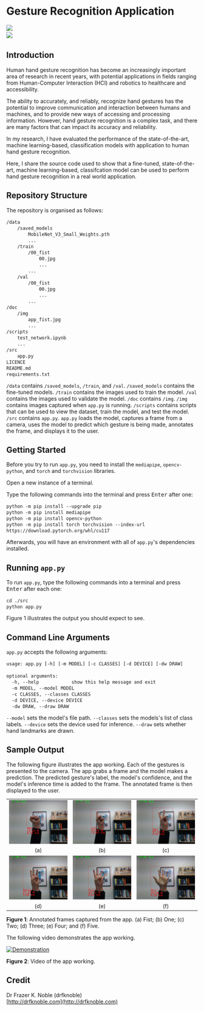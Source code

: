 # Gesture Recognition Application

![](https://img.shields.io/badge/Language-Python-green)  
![](https://img.shields.io/badge/IDE-VSCode-blue)

## Introduction

Human hand gesture recognition has become an increasingly important area of research in recent years, with potential applications in fields ranging from Human-Computer Interaction (HCI) and robotics to healthcare and accessibility. 

The ability to accurately, and reliably, recognize hand gestures has the potential to improve communication and interaction between humans and machines, and to provide new ways of accessing and processing information. However, hand gesture recognition is a complex task, and there are many factors that can impact its accuracy and reliability. 

In my research, I have evaluated the performance of the state-of-the-art, machine learning-based, classification models with application to human hand gesture recognition. 

Here, I share the source code used to show that a fine-tuned, state-of-the-art, machine learning-based, classifcation model can be used to perform hand gesture recognition in a real world application.

## Repository Structure

The repository is organised as follows:

```console
/data
    /saved_models
        MobileNet_V3_Small_Weights.pth
        ...
    /train
        /00_fist
            00.jpg
            ...
        ...
    /val
        /00_fist
            00.jpg
            ...
        ...
/doc
    /img
        app_fist.jpg
        ...
/scripts
    test_network.ipynb
    ...
/src
    app.py
LICENCE
README.md
requirements.txt
```

`/data` contains `/saved_models`, `/train`, and `/val`. `/saved_models` contains the fine-tuned models. `/train` contains the images used to train the model. `/val` contains the images used to validate the model.
`/doc` contains `/img`. `/img` contains images captured when `app.py` is running.
`/scripts` contains scripts that can be used to view the dataset, train the model, and test the model.
`/src` contains `app.py`. `app.py` loads the model, captures a frame from a camera, uses the model to predict which gesture is being made, annotates the frame, and displays it to the user.

## Getting Started

Before you try to run `app.py`, you need to install the `mediapipe`, `opencv-python`, and `torch` and `torchvision` libraries.

Open a new instance of a terminal.

Type the following commands into the terminal and press <kbd>Enter</kbd> after one:

```console
python -m pip install --upgrade pip
python -m pip install mediapipe
python -m pip install opencv-python
python -m pip install torch torchvision --index-url https://download.pytorch.org/whl/cu117
```
Afterwards, you will have an environment with all of `app.py`'s dependencies installed.

## Running `app.py`

To run `app.py`, type the following commands into a terminal and press <kbd>Enter</kbd> after each one:

```console
cd ./src
python app.py
```

Figure 1 illustrates the output you should expect to see.

## Command Line Arguments

`app.py` accepts the following arguments:

```console
usage: app.py [-h] [-m MODEL] [-c CLASSES] [-d DEVICE] [-dw DRAW]

optional arguments:
  -h, --help            show this help message and exit
  -m MODEL, --model MODEL 
  -c CLASSES, --classes CLASSES
  -d DEVICE, --device DEVICE
  -dw DRAW, --draw DRAW      
```

`--model` sets the model's file path.
`--classes` sets the models's list of class labels.
`--device` sets the device used for inference.
`--draw` sets whether hand landmarks are drawn.

## Sample Output

The following figure illustrates the app working. Each of the gestures is presented to the camera. The app grabs a frame and the model makes a prediction. The predicted gesture's label, the model's confidence, and the model's inference time is added to the frame. The annotated frame is then displayed to the user.

|     |     |     |
|:---:|:---:|:---:|
| ![](doc/img/app_fist.jpg) | ![](doc/img/app_one.jpg) | ![](doc/img/app_two.jpg) |
| (a) | (b) | (c) |
| ![](doc/img/app_three.jpg) | ![](doc/img/app_four.jpg) | ![](doc/img/app_five.jpg) |
| (d) | (e) | (f) |

**Figure 1**: Annotated frames captured from the app. (a) Fist; (b) One; (c) Two; (d) Three; (e) Four; and (f) Five. 

The following video demonstrates the app working.

[![Demonstration](https://img.youtube.com/vi/uUZ9sKOJF-k/0.jpg)](https://www.youtube.com/watch?v=uUZ9sKOJF-k)

**Figure 2**: Video of the app working.

## Credit

Dr Frazer K. Noble (drfknoble)  
[http://drfknoble.com](http://drfknoble.com)
